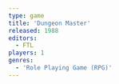 ```yaml
---
type: game
title: 'Dungeon Master'
released: 1988
editors: 
  - FTL
players: 1
genres:
  - 'Role Playing Game (RPG)'
---
```

